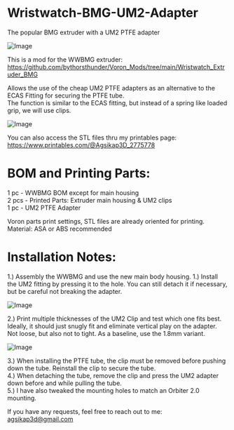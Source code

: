 # Wristwatch-BMG-UM2-Adapter
The popular BMG extruder with a UM2 PTFE adapter

![Image](https://github.com/user-attachments/assets/c3d94700-53e7-4319-82ff-a49bcaa7ad6d)

This is a mod for the WWBMG extruder:  
https://github.com/bythorsthunder/Voron_Mods/tree/main/Wristwatch_Extruder_BMG

Allows the use of the cheap UM2 PTFE adapters as an alternative to the ECAS Fitting for securing the PTFE tube.  
The function is similar to the ECAS fitting, but instead of a spring like loaded grip, we will use clips.

![Image](https://github.com/user-attachments/assets/2064d4be-3edf-4c51-ab7c-143e5a17330f)

You can also access the STL files thru my printables page:  
https://www.printables.com/@Agsikap3D_2775778

# BOM and Printing Parts:  

1 pc  - WWBMG BOM except for main housing  
2 pcs - Printed Parts: Extruder main housing & UM2 clips  
1 pc  - UM2 PTFE Adapter  

Voron parts print settings, STL files are already oriented for printing.  
Material: ASA or ABS recommended

# Installation Notes:
1.) Assembly the WWBMG and use the new main body housing.
1.) Install the UM2 fitting by pressing it to the hole. You can still detach it if necessary, but be careful not breaking the adapter.   

![Image](https://github.com/user-attachments/assets/9ff30367-a948-4bca-97e5-7c361c74cb14)

2.) Print multiple thicknesses of the UM2 Clip and test which one fits best. Ideally, it should just snugly fit and eliminate vertical play on the adapter. Not loose, but also not to tight. As a baseline, use the 1.8mm variant.

![Image](https://github.com/user-attachments/assets/93b82bd9-3741-4db8-84c5-561302408fca)

3.) When installing the PTFE tube, the clip must be removed before pushing down the tube. Reinstall the clip to secure the tube.  
4.) When detaching the tube, remove the clip and press the UM2 adapter down before and while pulling the tube.  
5.) I have also tweaked the mounting holes to match an Orbiter 2.0 mounting.

If you have any requests, feel free to reach out to me:  
agsikap3d@gmail.com










